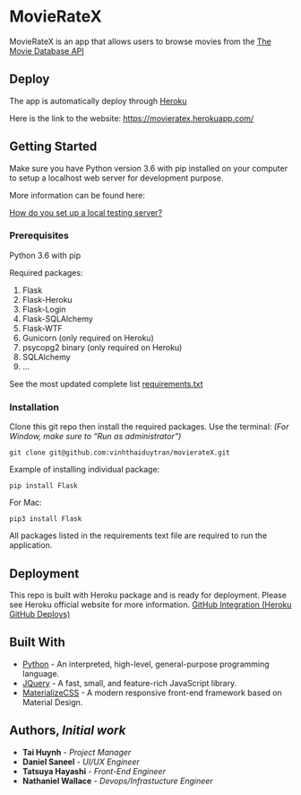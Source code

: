 # MovieRateX

MovieRateX is an app that allows users to browse movies from the [The Movie Database API](http://docs.themoviedb.apiary.io/#)

## Deploy

The app is automatically deploy through [Heroku](https://www.heroku.com/)

Here is the link to the website: https://movieratex.herokuapp.com/

## Getting Started

Make sure you have Python version 3.6 with pip installed on your computer to setup a localhost web server for development purpose.

More information can be found here:

[How do you set up a local testing server?]( https://developer.mozilla.org/en-US/docs/Learn/Common_questions/set_up_a_local_testing_server)

### Prerequisites

Python 3.6 with pip

Required packages: 
1.	Flask
2.	Flask-Heroku
3.	Flask-Login
4.	Flask-SQLAlchemy
5.	Flask-WTF
6.	Gunicorn (only required on Heroku)
7.	psycopg2 binary (only required on Heroku)
8.	SQLAlchemy
9. ...

See the most updated complete list [requirements.txt](https://github.com/vinhthaiduytran/movierateX/blob/master/requirements.txt)

### Installation

Clone this git repo then install the required packages. 
Use the terminal: *(For Window, make sure to “Run as administrator”)*
```
git clone git@github.com:vinhthaiduytran/movierateX.git
```

Example of installing individual package:

```
pip install Flask
```
For Mac:
```
pip3 install Flask
```
All packages listed in the requirements text file are required to run the application.


## Deployment

This repo is built with Heroku package and is ready for deployment. Please see Heroku official website for more information.
[GitHub Integration (Heroku GitHub Deploys)]( https://devcenter.heroku.com/articles/github-integration)


## Built With

* [Python](https://www.python.org/) - An interpreted, high-level, general-purpose programming language.
* [JQuery](https://www.jquery.com) - A fast, small, and feature-rich JavaScript library.
* [MaterializeCSS](https://materializecss.com/) - A modern responsive front-end framework based on Material Design.


## Authors, *Initial work*

* **Tai Huynh** - *Project Manager*
* **Daniel Saneel** - *UI/UX Engineer*
* **Tatsuya Hayashi** - *Front-End Engineer*
* **Nathaniel Wallace** - *Devops/Infrastucture Engineer*
